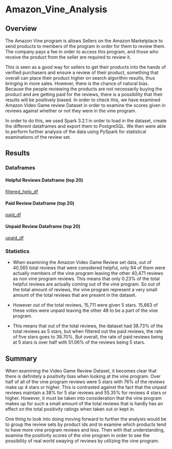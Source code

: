# Amazon_Vine_Analysis
## Overview
The Amazon Vine program is allows Sellers on the Amazon Marketplace to send products to members of the program in order for them to review them. The company pays a fee in order to access this program, and those who receive the product from the seller are required to review it. 

This is seen as a good way for sellers to get their products into the hands of verified purchasers and ensure a review of their product, something that overall can place their product higher on search algorithm results, thus bringing in more sales. However, there is the chance of natural bias. Because the people reviewing the products are not necessarily buying the product and are getting paid for the reviews, there is a possibility that their results will be positively biased. In order to check this, we have examined Amazon Video Game review Dataset in order to examine the scores given in reviews against whether or not they were in the vine program. 

In order to do this, we used Spark 3.2.1 in order to load in the dataset, create the different dataframes and export them to PostgreSQL. We then were able to perform further analysis of the data using PySpark for statistical examinations of the review set. 

## Results
### Dataframes
#### Helpful Reviews Dataframe (top 20)
[filtered_help_df](https://github.com/aKnownSaltMine/Amazon_Vine_Analysis/blob/main/Results/filtered_help_df.png)

#### Paid Review Dataframe (top 20)
[paid_df](https://github.com/aKnownSaltMine/Amazon_Vine_Analysis/blob/main/Results/paid_df.png)

#### Unpaid Review Dataframe (top 20)
[upaid_df](https://github.com/aKnownSaltMine/Amazon_Vine_Analysis/blob/main/Results/unpaid_df.png)

### Statistics
* When examining the Amazon Video Game Review set data, out of 40,565 total reviews that were considered helpful, only 94 of them were actually members of the vine program leaving the other 40,471 reviews as non vine program reviews. This means that only 0.23% of the total helpful reviews are actually coming out of the vine program. So out of the total amount of reviews, the vine program represent a very small amount of the total reviews that are present in the dataset. 

* However out of the total reviews, 15,711 were given 5 stars. 15,663 of these votes were unpaid leaving the other 48 to be a part of the vine program. 

* This means that out of the total reviews, the dataset had 38.73% of the total reviews as 5 stars, but when filtered out the paid reviews, the rate of five stars goes to 38.70%. But overall, the rate of paid reviews being at 5 stars is over half with 51.06% of the reviews being 5 stars.

## Summary

When examining the Video Game Review Dataset, it becomes clear that there is definitely a positivity bias when looking at the vine program. Over half of all of the vine program reviews were 5 stars with 76% of the reviews make up 4 stars or higher. This is contrasted against the fact that the unpaid reviews maintain a 38% for 5 star reviews and 55.35% for reviews 4 stars or higher. However, it must be taken into consideration that the vine program makes up for such a small amount of the total reviews that is hardly has an effect on the total positivity ratings when taken out or kept in. 

One thing to look into doing moving forward to further the analysis would be to group the review sets by product ids and to examine which products tend to have more vine program reviews and less. Then with that understanding, examine the positivity scores of the vine program in order to see the possibility of real world swaying of reviews by utilizing the vine program.
